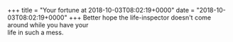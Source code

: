 +++
title = "Your fortune at 2018-10-03T08:02:19+0000"
date = "2018-10-03T08:02:19+0000"
+++
Better hope the life-inspector doesn't come around while you have your  
life in such a mess.  
